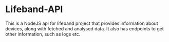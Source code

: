# Lifeband-API
This is a NodeJS api for lifeband project that provides information about devices, along with fetched and analysed data. It also has endpoints to get other information, such as logs etc.
